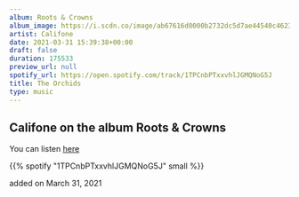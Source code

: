 ```yaml
---
album: Roots & Crowns
album_image: https://i.scdn.co/image/ab67616d0000b2732dc5d7ae44540c46230ebd02
artist: Califone
date: 2021-03-31 15:39:38+00:00
draft: false
duration: 175533
preview_url: null
spotify_url: https://open.spotify.com/track/1TPCnbPTxxvhlJGMQNoG5J
title: The Orchids
type: music
---
```



## Califone on the album Roots & Crowns

You can listen [here](https://open.spotify.com/track/1TPCnbPTxxvhlJGMQNoG5J)

{{% spotify "1TPCnbPTxxvhlJGMQNoG5J" small %}}

added on March 31, 2021